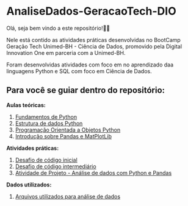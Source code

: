 # AnaliseDados-GeracaoTech-DIO

Olá, seja bem vindo a este repositório!🖖🏽

Nele está contido as atividades práticas desenvolvidas no BootCamp Geração Tech Unimed-BH - Ciência de Dados, promovido pela Digital Innovation One em parceria com a Unimed-BH.

Foram desenvolvidas atividades com foco em no aprendizado daa linguagens Python e SQL com foco em Ciência de Dados. 

## Para você se guiar dentro do repositório:

**Aulas teóricas:**
1. [Fundamentos de Python](https://github.com/AndersonGabrielCalasans/AnaliseDados-BootCampGeracaoTech-DIO/blob/master/00_Fundamentos_de_Python)
2. [Estrutura de dados Python](https://github.com/AndersonGabrielCalasans/AnaliseDados-BootCampGeracaoTech-DIO/blob/master/01_Estrutura_de_dados_Python)
3. [Programação Orientada a Objetos Python](https://github.com/AndersonGabrielCalasans/AnaliseDados-BootCampGeracaoTech-DIO/blob/master/02_Programação_Orientada_a_Objetos_Python)
4. [Introdução sobre Pandas e MatPlotLib](https://github.com/AndersonGabrielCalasans/AnaliseDados-BootCampGeracaoTech-DIO/blob/master/introducao_pandas.ipynb)


**Atividades práticas:**
1. [Desafio de código inicial](https://github.com/AndersonGabrielCalasans/AnaliseDados-BootCampGeracaoTech-DIO/tree/master/Desafio_de_codigo_inicial)
2. [Desafio de código intermediário](https://github.com/AndersonGabrielCalasans/AnaliseDados-BootCampGeracaoTech-DIO/tree/master/Desafio_de_codigo_intermediario)
3. [Atividade de Projeto - Análise de dados com Python e Pandas](https://github.com/AndersonGabrielCalasans/AnaliseDados-BootCampGeracaoTech-DIO/blob/master/analise_exploratoria_DIO.ipynb)

**Dados utilizados:**

1. [Arquivos utilizados para análise de dados](https://github.com/AndersonGabrielCalasans/AnaliseDados-BootCampGeracaoTech-DIO/tree/master/datasets_DIO)
